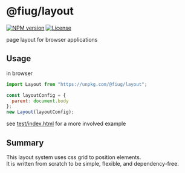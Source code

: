 # @fiug/layout

[![NPM version](https://img.shields.io/npm/v/@fiug/layout)](https://www.npmjs.com/package/@fiug/layout)
[![License](https://img.shields.io/github/license/fiugd/layout)](https://github.com/fiugd/layout/blob/main/LICENSE)

page layout for browser applications


## Usage

in browser
```javascript
import Layout from "https://unpkg.com/@fiug/layout";

const layoutConfig = {
  parent: document.body
};
new Layout(layoutConfig);
```
see <a href="./blob/main/test/index.html">test/index.html</a> for a more involved example

## Summary
This layout system uses css grid to position elements.   
It is written from scratch to be simple, flexible, and dependency-free.
